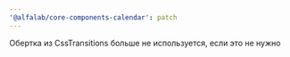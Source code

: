 ```yaml
---
'@alfalab/core-components-calendar': patch
---
```


Обертка из CssTransitions больше не используется, если это не нужно
